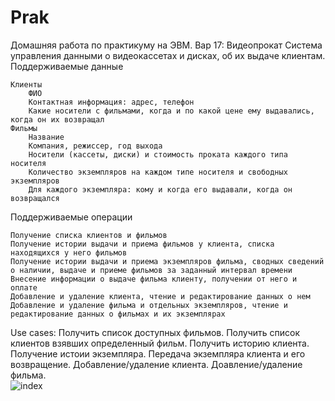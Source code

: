 # Prak
Домашняя работа по практикуму на ЭВМ. 
Вар 17:
Видеопрокат
Система управления данными о видеокассетах и дисках, об их выдаче клиентам.
Поддерживаемые данные

    Клиенты
        ФИО
        Контактная информация: адрес, телефон
        Какие носители с фильмами, когда и по какой цене ему выдавались, когда он их возвращал
    Фильмы
        Название
        Компания, режиссер, год выхода
        Носители (кассеты, диски) и стоимость проката каждого типа носителя
        Количество экземпляров на каждом типе носителя и свободных экземпляров
        Для каждого экземпляра: кому и когда его выдавали, когда он возвращался

Поддерживаемые операции

    Получение списка клиентов и фильмов
    Получение истории выдачи и приема фильмов у клиента, списка находящихся у него фильмов
    Получение истории выдачи и приема экземпляров фильма, сводных сведений о наличии, выдаче и приеме фильмов за заданный интервал времени
    Внесение информации о выдаче фильма клиенту, получении от него и оплате
    Добавление и удаление клиента, чтение и редактирование данных о нем
    Добавление и удаление фильма и отдельных экземпляров, чтение и редактирование данных о фильмах и их экземплярах

Use cases: 
Получить список доступных фильмов.
Получить список клиентов взявших определенный фильм. 
Получить историю клиента.
Получение истоии экземпляра. 
Передача экземпляра клиента и его возвращение. 
Добавление/удаление клиента.
Доавление/удаление фильма.  
![index](https://cloud.githubusercontent.com/assets/18196156/23093687/bf5d5e66-f603-11e6-8d12-3262148d7072.png)
